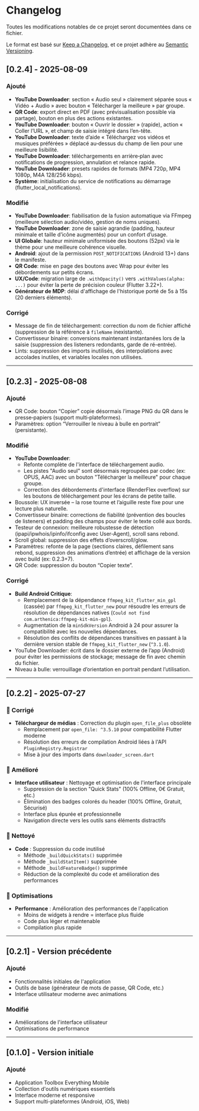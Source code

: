 # Changelog

Toutes les modifications notables de ce projet seront documentées dans ce fichier.

Le format est basé sur [Keep a Changelog](https://keepachangelog.com/fr/1.0.0/),
et ce projet adhère au [Semantic Versioning](https://semver.org/spec/v2.0.0.html).

## [0.2.4] - 2025-08-09

### Ajouté
- **YouTube Downloader**: section « Audio seul » clairement séparée sous « Vidéo + Audio » avec bouton « Télécharger la meilleure » par groupe.
- **QR Code**: export direct en PDF (avec prévisualisation possible via partage), bouton en plus des actions existantes.
- **YouTube Downloader**: bouton « Ouvrir le dossier » (rapide), action « Coller l’URL », et champ de saisie intégré dans l’en-tête.
 - **YouTube Downloader**: texte d’aide « Téléchargez vos vidéos et musiques préférées » déplacé au‑dessus du champ de lien pour une meilleure lisibilité.
 - **YouTube Downloader**: téléchargements en arrière‑plan avec notifications de progression, annulation et relance rapide.
 - **YouTube Downloader**: presets rapides de formats (MP4 720p, MP4 1080p, M4A 128/256 kbps).
- **Système**: initialisation du service de notifications au démarrage (flutter_local_notifications).

### Modifié
- **YouTube Downloader**: fiabilisation de la fusion automatique via FFmpeg (meilleure sélection audio/vidéo, gestion de noms uniques).
- **YouTube Downloader**: zone de saisie agrandie (padding, hauteur minimale et taille d’icône augmentés) pour un confort d’usage.
 - **UI Globale**: hauteur minimale uniformisée des boutons (52px) via le thème pour une meilleure cohérence visuelle.
- **Android**: ajout de la permission `POST_NOTIFICATIONS` (Android 13+) dans le manifeste.
- **QR Code**: mise en page des boutons avec Wrap pour éviter les débordements sur petits écrans.
- **UX/Code**: migration large de `.withOpacity()` vers `.withValues(alpha: ...)` pour éviter la perte de précision couleur (Flutter 3.22+).
- **Générateur de MDP**: délai d'affichage de l'historique porté de 5s à 15s (20 derniers éléments).

### Corrigé
- Message de fin de téléchargement: correction du nom de fichier affiché (suppression de la référence à `fileName` inexistante).
- Convertisseur binaire: conversions maintenant instantanées lors de la saisie (suppression des listeners redondants, garde de ré-entrée).
- Lints: suppression des imports inutilisés, des interpolations avec accolades inutiles, et variables locales non utilisées.

---

## [0.2.3] - 2025-08-08

### Ajouté
- QR Code: bouton “Copier” copie désormais l’image PNG du QR dans le presse‑papiers (support multi‑plateformes).
- Paramètres: option “Verrouiller le niveau à bulle en portrait” (persistante).

### Modifié
- **YouTube Downloader**:
    - Refonte complète de l'interface de téléchargement audio.
    - Les pistes "Audio seul" sont désormais regroupées par codec (ex: OPUS, AAC) avec un bouton "Télécharger la meilleure" pour chaque groupe.
    - Correction des débordements d'interface (RenderFlex overflow) sur les boutons de téléchargement pour les écrans de petite taille.
- Boussole: UX inversée – la rose tourne et l’aiguille reste fixe pour une lecture plus naturelle.
- Convertisseur binaire: corrections de fiabilité (prévention des boucles de listeners) et padding des champs pour éviter le texte collé aux bords.
- Testeur de connexion: meilleure robustesse de détection (ipapi/ipwhois/ipinfo/ifconfig avec User‑Agent), scroll sans rebond.
- Scroll global: suppression des effets d’overscroll/glow.
- Paramètres: refonte de la page (sections claires, défilement sans rebond, suppression des animations d’entrée) et affichage de la version avec build (ex: 0.2.3+7).
- QR Code: suppression du bouton “Copier texte”.

### Corrigé
- **Build Android Critique**:
    - Remplacement de la dépendance `ffmpeg_kit_flutter_min_gpl` (cassée) par `ffmpeg_kit_flutter_new` pour résoudre les erreurs de résolution de dépendances natives (`Could not find com.arthenica:ffmpeg-kit-min-gpl`).
    - Augmentation de la `minSdkVersion` Android à 24 pour assurer la compatibilité avec les nouvelles dépendances.
    - Résolution des conflits de dépendances transitives en passant à la dernière version stable de `ffmpeg_kit_flutter_new` (`^3.1.0`).
- YouTube Downloader: écrit dans le dossier externe de l’app (Android) pour éviter les permissions de stockage; message de fin avec chemin du fichier.
- Niveau à bulle: verrouillage d’orientation en portrait pendant l’utilisation.

---

## [0.2.2] - 2025-07-27

### 🔧 Corrigé
- **Téléchargeur de médias** : Correction du plugin `open_file_plus` obsolète
  - Remplacement par `open_file: ^3.5.10` pour compatibilité Flutter moderne
  - Résolution des erreurs de compilation Android liées à l'API `PluginRegistry.Registrar`
  - Mise à jour des imports dans `downloader_screen.dart`

### 🎨 Amélioré
- **Interface utilisateur** : Nettoyage et optimisation de l'interface principale
  - Suppression de la section "Quick Stats" (100% Offline, 0€ Gratuit, etc.)
  - Élimination des badges colorés du header (100% Offline, Gratuit, Sécurisé)
  - Interface plus épurée et professionnelle
  - Navigation directe vers les outils sans éléments distractifs

### 🧹 Nettoyé
- **Code** : Suppression du code inutilisé
  - Méthode `_buildQuickStats()` supprimée
  - Méthode `_buildStatItem()` supprimée  
  - Méthode `_buildFeatureBadge()` supprimée
  - Réduction de la complexité du code et amélioration des performances

### 📱 Optimisations
- **Performance** : Amélioration des performances de l'application
  - Moins de widgets à rendre = interface plus fluide
  - Code plus léger et maintenable
  - Compilation plus rapide

---

## [0.2.1] - Version précédente

### Ajouté
- Fonctionnalités initiales de l'application
- Outils de base (générateur de mots de passe, QR Code, etc.)
- Interface utilisateur moderne avec animations

### Modifié
- Améliorations de l'interface utilisateur
- Optimisations de performance

---

## [0.1.0] - Version initiale

### Ajouté
- Application Toolbox Everything Mobile
- Collection d'outils numériques essentiels
- Interface moderne et responsive
- Support multi-plateformes (Android, iOS, Web)

